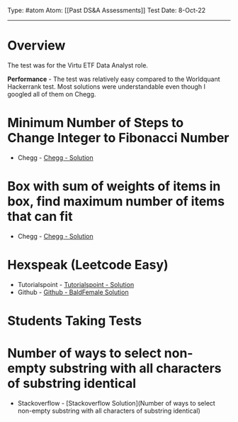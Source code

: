 Type: #atom
Atom: [[Past DS&A Assessments]]
Test Date: 8-Oct-22

---
# Overview

The test was for the Virtu ETF Data Analyst role. 

**Performance** - The test was relatively easy compared to the Worldquant Hackerrank test. Most solutions were understandable even though I googled all of them on Chegg. 


# Minimum Number of Steps to Change Integer to Fibonacci Number

* Chegg - [Chegg - Solution](https://www.chegg.com/homework-help/questions-and-answers/write-function-python-def-solution-x-given-integer-x-returns-integer-corresponds-minimum-n-q99061186)

# Box with sum of weights of items in box, find maximum number of items that can fit

* Chegg - [Chegg - Solution](https://www.chegg.com/homework-help/questions-and-answers/box-capacity-5000-grams-box-may-already-contain-items-reducing-capacity-ll-adding-apples-b-q99060597)

# Hexspeak (Leetcode Easy)

* Tutorialspoint - [Tutorialspoint - Solution](https://www.tutorialspoint.com/hexspeak-in-python)
* Github - [Github - BaldFemale Solution](https://github.com/baldFemale/LeetCode-Solution/blob/master/python/String/Hexspeak/Hexspeak.py)

# Students Taking Tests 

# Number of ways to select non-empty substring with all characters of substring identical

* Stackoverflow - [Stackoverflow Solution](Number of ways to select non-empty substring with all characters of substring identical)
